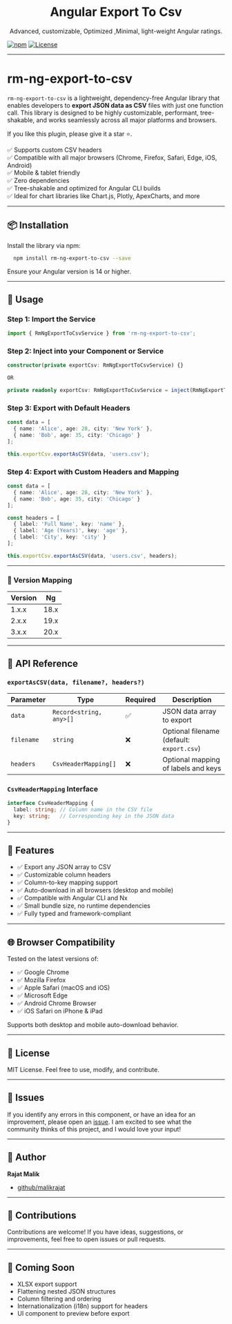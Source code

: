 <p align="center">
  <h1 align="center">Angular Export To Csv</h1>
  <p align="center">Advanced, customizable, Optimized ,Minimal, light-weight Angular ratings.</p>
</p>

[![npm](https://img.shields.io/npm/v/ngx-bar-rating.svg)](https://www.npmjs.com/package/rm-ng-export-to-csv)
[![License](https://img.shields.io/badge/license-MIT-blue.svg)](https://github.com/malikrajat/rm-ng-export-to-csv)

___


# rm-ng-export-to-csv

`rm-ng-export-to-csv` is a lightweight, dependency-free Angular library that enables developers to **export JSON data as CSV** files with just one function call. This library is designed to be highly customizable, performant, tree-shakable, and works seamlessly across all major platforms and browsers.

If you like this plugin, please give it a star ⭐.

✅ Supports custom CSV headers <br/>
✅ Compatible with all major browsers (Chrome, Firefox, Safari, Edge, iOS, Android) <br/>
✅ Mobile & tablet friendly <br/>
✅ Zero dependencies <br/>
✅ Tree-shakable and optimized for Angular CLI builds <br/>
✅ Ideal for chart libraries like Chart.js, Plotly, ApexCharts, and more <br/>

---

## 📦 Installation

Install the library via npm:

```bash
  npm install rm-ng-export-to-csv --save
```

Ensure your Angular version is 14 or higher.

[//]: # (---)

[//]: # ()
[//]: # (## 🚀 Live DEMO)

[//]: # ()
[//]: # ([See the implementation here]&#40;https://stackblitz.com/edit/stackblitz-starters-vzwa4w&#41;)

---

## 🔧 Usage

### Step 1: Import the Service

```ts
import { RmNgExportToCsvService } from 'rm-ng-export-to-csv';
```

### Step 2: Inject into your Component or Service

```ts
constructor(private exportCsv: RmNgExportToCsvService) {}

OR

private readonly exportCsv: RmNgExportToCsvService = inject(RmNgExportToCsvService);

```

### Step 3: Export with Default Headers

```ts
const data = [
  { name: 'Alice', age: 28, city: 'New York' },
  { name: 'Bob', age: 35, city: 'Chicago' }
];

this.exportCsv.exportAsCSV(data, 'users.csv');
```

### Step 4: Export with Custom Headers and Mapping

```ts
const data = [
  { name: 'Alice', age: 28, city: 'New York' },
  { name: 'Bob', age: 35, city: 'Chicago' }
];

const headers = [
  { label: 'Full Name', key: 'name' },
  { label: 'Age (Years)', key: 'age' },
  { label: 'City', key: 'city' }
];

this.exportCsv.exportAsCSV(data, 'users.csv', headers);
```

---

### 📜 Version Mapping

| Version | Ng   |
|---------|------|
| 1.x.x   | 18.x |
| 2.x.x   | 19.x |
| 3.x.x   | 20.x |

---

## 🧪 API Reference

### `exportAsCSV(data, filename?, headers?)`

| Parameter  | Type                    | Required | Description                               |
| ---------- | ----------------------- | -------- | ----------------------------------------- |
| `data`     | `Record<string, any>[]` | ✅        | JSON data array to export                 |
| `filename` | `string`                | ❌        | Optional filename (default: `export.csv`) |
| `headers`  | `CsvHeaderMapping[]`    | ❌        | Optional mapping of labels and keys       |

### `CsvHeaderMapping` Interface

```ts
interface CsvHeaderMapping {
  label: string; // Column name in the CSV file
  key: string;   // Corresponding key in the JSON data
}
```

---

## 🚀 Features

* ✅ Export any JSON array to CSV
* ✅ Customizable column headers
* ✅ Column-to-key mapping support
* ✅ Auto-download in all browsers (desktop and mobile)
* ✅ Compatible with Angular CLI and Nx
* ✅ Small bundle size, no runtime dependencies
* ✅ Fully typed and framework-compliant

---

## 🌐 Browser Compatibility

Tested on the latest versions of:

* ✅ Google Chrome
* ✅ Mozilla Firefox
* ✅ Apple Safari (macOS and iOS)
* ✅ Microsoft Edge
* ✅ Android Chrome Browser
* ✅ iOS Safari on iPhone & iPad

Supports both desktop and mobile auto-download behavior.

---

## 📄 License

MIT License. Feel free to use, modify, and contribute.

---

## 🐞 Issues

If you identify any errors in this component, or have an idea for an improvement, please open
an [issue](https://github.com/malikrajat/rm-ng-export-to-csv/issues). I am excited to see what the community thinks of this
project, and I would love your input!

---

## 👤 Author

**Rajat Malik**
- [github/malikrajat](https://github.com/malikrajat)

---

## 🙌 Contributions

Contributions are welcome! If you have ideas, suggestions, or improvements, feel free to open issues or pull requests.

---

## 📌 Coming Soon

* XLSX export support
* Flattening nested JSON structures
* Column filtering and ordering
* Internationalization (i18n) support for headers
* UI component to preview before export
